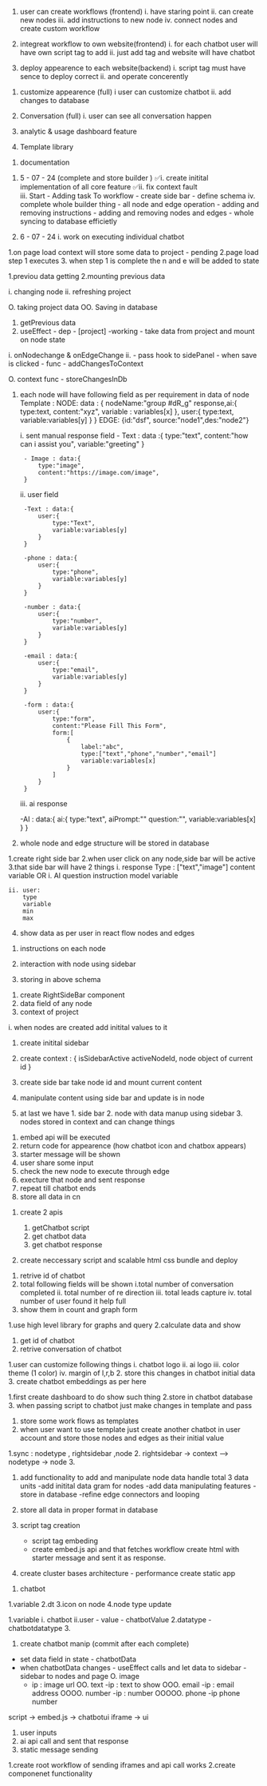 <!-- Feature to impletemet -->

<!-- Core -->
1. user can create workflows (frontend)
    i. have staring point
    ii. can create new nodes
    iii. add instructions to new node
    iv. connect nodes and create custom workflow

2. integreat workflow to own website(frontend)
    i. for each chatbot user will have own script tag to add
    ii. just add tag and website will have chatbot

3. deploy appearence to each website(backend)
    i. script tag must have sence to deploy correct 
    ii. and operate concerently

<!-- orbital -->

1. customize appearence (full)
    i user can customize chatbot
    ii. add changes to database 

2. Conversation (full)
    i. user can see all conversation happen 

3. analytic & usage dashboard feature 

4. Template library

<!-- optional -->

1. documentation 

<!-- ++++++++++++++++         Calander           +++++++++++++++++ -->

<!--####### 5 week - 34 days left #######-->

1. 5 - 07 - 24 (complete and store builder )
        ✅i. create initital implementation of all core feature
        ✅ii. fix context fault    
        iii. Start - Adding task To workflow
            - create side bar
            - define schema
        iv. complete whole builder thing
            - all node and edge operation
            - adding and removing instructions 
            - adding and removing nodes and edges
            - whole syncing to database efficietly

2. 6 - 07 - 24
    i. work on executing individual chatbot 

1.on page load context will store some data to project - pending
2.page load step 1 executes
3. when step 1 is complete the n and e will be added to state



<!-- intarect with builder  -->
1.previou data getting
2.mounting previous data

i. changing node 
ii. refreshing project

O. taking project data
OO. Saving in database


<!-- How -->

1. getPrevious data
2. useEffect - dep - [project] -working - take data from project and mount on node state

i. onNodechange & onEdgeChange 
ii. - pass hook to sidePanel
    - when save is clicked - func - addChangesToContext

O.  context func - storeChangesInDb


<!-- adding task to workflow -->

1. each node will have following field as per requirement in data of node
    Template : 
    NODE:
        data : {
            nodeName:"group #dR_g"
            response,ai:{
                type:text,
                content:"xyz",
                variable : variables[x]
            },
            user:{
                type:text,
                variable:variables[y]
            }
        }
    EDGE:
        {id:"dsf", source:"node1",des:"node2"}

    i. sent manual response field
        - Text : data :{ 
            type:"text",
            content:"how can i assist you",
            variable:"greeting"
        }

        - Image : data:{
            type:"image",
            content:"https://image.com/image",
        }

    ii. user field

        -Text : data:{
            user:{
                type:"Text",
                variable:variables[y]
            }
        }

        -phone : data:{
            user:{
                type:"phone",
                variable:variables[y]
            }
        }

        -number : data:{
            user:{
                type:"number",
                variable:variables[y]
            }
        }

        -email : data:{
            user:{
                type:"email",
                variable:variables[y]
            }
        }

        -form : data:{
            user:{
                type:"form",
                content:"Please Fill This Form",
                form:[
                    {
                        label:"abc",
                        type:["text","phone","number","email"]
                        variable:variables[x]
                    }
                ]
            }
        }

    iii. ai response

    -AI :
    data:{
        ai:{
            type:"text",
            aiPrompt:""
            question:"",
            variable:variables[x]
        }
    }

2. whole node and edge structure will be stored in database

<!-- how -->

1.create right side bar 
2.when user click on any node,side bar will be active
3.that side bar will have 2 things
    i. response 
        Type : ["text","image"]
        content
        variable
    OR
    i. AI
        question
        instruction
        model
        variable
    
    ii. user:
        type
        variable
        min
        max

4. show data as per user in react flow nodes and edges



<!-- output -->

1. instructions on each node 

2. interaction with node using sidebar

3. storing in above schema


<!-- approuch -->

1. create RightSideBar component
2. data field of any node
3. context of project

<!-- working -->

i. when nodes are created add initital values to it


1. create initital sidebar
2. create context : 
{
    isSidebarActive
    activeNodeId,
    node object of current id
}

3. create side bar take node id and mount current content

4. manipulate content using side bar and update is in node

5. at last we have 1. side bar 2. node with data manup using sidebar 3. nodes stored in context and can change things 



<!-- Execute chatbot -->

1. embed api will be executed 
2. return code for appearence (how chatbot icon and chatbox appears)
3. starter message will be shown
4. user share some input
5. check the new node to execute through edge
6. execture that node and sent response 
7. repeat till chatbot ends
8. store all data in cn


<!-- how -->

1. create 2 apis 
    1. getChatbot script
    2. get chatbot data
    3. get chatbot response

2. create neccessary script and scalable html css bundle and deploy 

<!-- analytics -->

1. retrive id of chatbot
2. total following fields will be shown
    i.total number of conversation completed
    ii. total number of re direction
    iii. total leads capture
    iv. total number of user found it help full
3. show them in count and graph form 

<!-- how -->

1.use high level library for graphs and query
2.calculate data and show 


<!-- conversation -->

1. get id of chatbot
2. retrive conversation of chatbot

<!-- appearence -->

1.user can customize following things
    i. chatbot logo
    ii. ai logo
    iii. color theme (1 color)
    iv. margin of l,r,b
2. store this changes in chatbot initial data 
3. create chatbot embeddings as per here


<!-- how -->

1.first create dashboard to do show such thing
2.store in chatbot database
3. when passing script to chatbot just make changes in template and pass


<!-- Template library -->

1. store some work flows as templates
2. when user want to use template just create another chatbot in user account and store those nodes and edges as their initial value



<!-- feature create node instructions -->

1.sync :  nodetype , rightsidebar ,node
2. rightsidebar -> context --> nodetype -> node
3. 

<!-- todo -->

1. add functionality to add and manipulate node data
   handle total 3 data units 
   -add initital data gram for nodes
   -add data manipulating features
   -store in database
   -refine edge connectors and looping

2. store all data in proper format in database

3. script tag creation 
    - script tag embeding 
   - create embed.js api and that fetches workflow create html with starter message and sent it as      response.
 
4. create cluster bases architecture - performance
   create static app




<!-- temp -->

1. chatbot

1.variable
2.dt
3.icon on node
4.node type update

<!-- temp 2 -->
1.variable i. chatbot ii.user - value - chatbotValue
2.datatype - chatbotdatatype
3.

<!-- TEMP 3 -->

1. create chatbot manip (commit after each complete)
-  set data field in state - chatbotData
-  when chatbotData changes - useEffect calls and let data to sidebar - sidebar to nodes and page
O.  image 
    - ip : image url
OO. text
    -ip : text to show
OOO. email
    -ip : email address
OOOO. number
    -ip : number
OOOOO. phone
    -ip phone number




<!-- how chatbot will work -->

script -> embed.js -> chatbotui iframe -> ui

<!-- components -->

1. user inputs 
2. ai api call and sent that response
3. static message sending 

<!-- todos  -->

1.create root workflow of sending iframes and api call works
2.create componenet functionality
